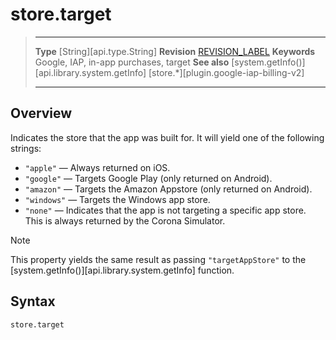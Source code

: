 
# store.target

> --------------------- ------------------------------------------------------------------------------------------
> __Type__              [String][api.type.String]
> __Revision__          [REVISION_LABEL](REVISION_URL)
> __Keywords__          Google, IAP, in-app purchases, target
> __See also__			[system.getInfo()][api.library.system.getInfo]
>						[store.*][plugin.google-iap-billing-v2]
> --------------------- ------------------------------------------------------------------------------------------


## Overview

Indicates the store that the app was built for. It will yield one of the following strings:

* `"apple"` — Always returned on iOS.
* `"google"` — Targets Google Play (only returned on Android).
* `"amazon"` — Targets the Amazon Appstore (only returned on Android).
* `"windows"` — Targets the Windows app store.
* `"none"` — Indicates that the app is not targeting a specific app store. This is always returned by the Corona Simulator.

<div class="guide-notebox">
<div class="notebox-title">Note</div>

This property yields the same result as passing `"targetAppStore"` to the [system.getInfo()][api.library.system.getInfo] function.

</div>


## Syntax

	store.target

